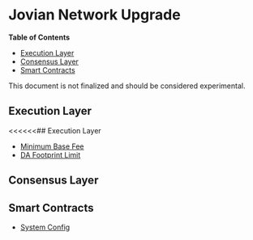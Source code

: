 # Jovian Network Upgrade

<!-- START doctoc generated TOC please keep comment here to allow auto update -->
<!-- DON'T EDIT THIS SECTION, INSTEAD RE-RUN doctoc TO UPDATE -->
**Table of Contents**

- [Execution Layer](#execution-layer)
- [Consensus Layer](#consensus-layer)
- [Smart Contracts](#smart-contracts)

<!-- END doctoc generated TOC please keep comment here to allow auto update -->

This document is not finalized and should be considered experimental.

## Execution Layer

<<<<<<## Execution Layer

- [Minimum Base Fee](./exec-engine.md#minimum-base-fee)
- [DA Footprint Limit](./da-footprint-limit.md)

## Consensus Layer

## Smart Contracts

- [System Config](./system-config.md)
